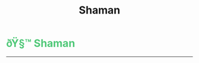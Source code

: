 ﻿---
lang: en-US
title: Shaman
prev: SchrodingersCat
next: Taskinator
---

# <font color="#50c878">ðŸ§™ <b>Shaman</b></font> <Badge text="Benign" type="tip" vertical="middle"/>
---

